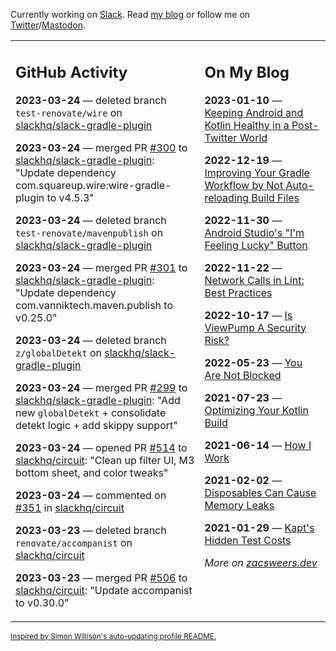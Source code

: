 Currently working on [Slack](https://slack.com/). Read [my blog](https://zacsweers.dev/) or follow me on [Twitter](https://twitter.com/ZacSweers)/[Mastodon](https://hachyderm.io/@ZacSweers).

<table><tr><td valign="top" width="60%">

## GitHub Activity
<!-- githubActivity starts -->
**2023-03-24** — deleted branch `test-renovate/wire` on [slackhq/slack-gradle-plugin](https://github.com/slackhq/slack-gradle-plugin)

**2023-03-24** — merged PR [#300](https://github.com/slackhq/slack-gradle-plugin/pull/300) to [slackhq/slack-gradle-plugin](https://github.com/slackhq/slack-gradle-plugin): "Update dependency com.squareup.wire:wire-gradle-plugin to v4.5.3"

**2023-03-24** — deleted branch `test-renovate/mavenpublish` on [slackhq/slack-gradle-plugin](https://github.com/slackhq/slack-gradle-plugin)

**2023-03-24** — merged PR [#301](https://github.com/slackhq/slack-gradle-plugin/pull/301) to [slackhq/slack-gradle-plugin](https://github.com/slackhq/slack-gradle-plugin): "Update dependency com.vanniktech.maven.publish to v0.25.0"

**2023-03-24** — deleted branch `z/globalDetekt` on [slackhq/slack-gradle-plugin](https://github.com/slackhq/slack-gradle-plugin)

**2023-03-24** — merged PR [#299](https://github.com/slackhq/slack-gradle-plugin/pull/299) to [slackhq/slack-gradle-plugin](https://github.com/slackhq/slack-gradle-plugin): "Add new `globalDetekt` + consolidate detekt logic + add skippy support"

**2023-03-24** — opened PR [#514](https://github.com/slackhq/circuit/pull/514) to [slackhq/circuit](https://github.com/slackhq/circuit): "Clean up filter UI, M3 bottom sheet, and color tweaks"

**2023-03-24** — commented on [#351](https://github.com/slackhq/circuit/issues/351#issuecomment-1482256004) in [slackhq/circuit](https://github.com/slackhq/circuit)

**2023-03-23** — deleted branch `renovate/accompanist` on [slackhq/circuit](https://github.com/slackhq/circuit)

**2023-03-23** — merged PR [#506](https://github.com/slackhq/circuit/pull/506) to [slackhq/circuit](https://github.com/slackhq/circuit): "Update accompanist to v0.30.0"
<!-- githubActivity ends -->
</td><td valign="top" width="40%">

## On My Blog
<!-- blog starts -->
**2023-01-10** — [Keeping Android and Kotlin Healthy in a Post-Twitter World](https://www.zacsweers.dev/keeping-android-healthy/)

**2022-12-19** — [Improving Your Gradle Workflow by Not Auto-reloading Build Files](https://www.zacsweers.dev/improving-your-workflow-by-not-auto-reloading-build-files/)

**2022-11-30** — [Android Studio's "I'm Feeling Lucky" Button](https://www.zacsweers.dev/android-studios-im-feeling-lucky-button/)

**2022-11-22** — [Network Calls in Lint: Best Practices](https://www.zacsweers.dev/network-calls-in-lint-best-practices/)

**2022-10-17** — [Is ViewPump A Security Risk?](https://www.zacsweers.dev/is-viewpump-a-security-risk/)

**2022-05-23** — [You Are Not Blocked](https://www.zacsweers.dev/you-are-not-blocked/)

**2021-07-23** — [Optimizing Your Kotlin Build](https://www.zacsweers.dev/optimizing-your-kotlin-build/)

**2021-06-14** — [How I Work](https://www.zacsweers.dev/how-i-work/)

**2021-02-02** — [Disposables Can Cause Memory Leaks](https://www.zacsweers.dev/disposables-can-cause-memory-leaks/)

**2021-01-29** — [Kapt's Hidden Test Costs](https://www.zacsweers.dev/kapts-hidden-test-costs/)
<!-- blog ends -->
_More on [zacsweers.dev](https://zacsweers.dev/)_
</td></tr></table>

<sub><a href="https://simonwillison.net/2020/Jul/10/self-updating-profile-readme/">Inspired by Simon Willison's auto-updating profile README.</a></sub>